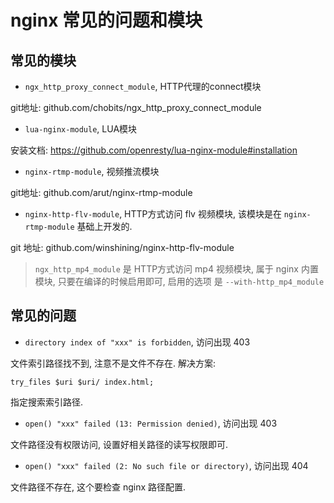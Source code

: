 # nginx 常见的问题和模块

## 常见的模块

- `ngx_http_proxy_connect_module`, HTTP代理的connect模块

git地址: github.com/chobits/ngx_http_proxy_connect_module

- `lua-nginx-module`, LUA模块

安装文档: https://github.com/openresty/lua-nginx-module#installation

- `nginx-rtmp-module`, 视频推流模块

git地址: github.com/arut/nginx-rtmp-module

- `nginx-http-flv-module`, HTTP方式访问 flv 视频模块, 该模块是在 `nginx-rtmp-module` 基础上开发的.

git 地址: github.com/winshining/nginx-http-flv-module

> `ngx_http_mp4_module` 是 HTTP方式访问 mp4 视频模块, 属于 nginx 内置模块, 只要在编译的时候启用即可, 启用的选项
是 `--with-http_mp4_module`


## 常见的问题

- `directory index of "xxx" is forbidden`, 访问出现 403

文件索引路径找不到, 注意不是文件不存在. 解决方案:

```
try_files $uri $uri/ index.html;
```

指定搜索索引路径.

- `open() "xxx" failed (13: Permission denied)`, 访问出现 403

文件路径没有权限访问, 设置好相关路径的读写权限即可.

- `open() "xxx" failed (2: No such file or directory)`, 访问出现 404

文件路径不存在, 这个要检查 nginx 路径配置.

